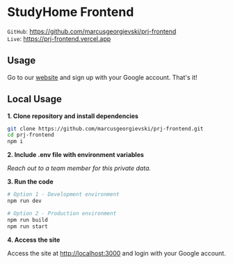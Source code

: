 # StudyHome Frontend

`GitHub`: https://github.com/marcusgeorgievski/prj-frontend \
`Live`: https://prj-frontend.vercel.app

## Usage

Go to our [website](https://prj-frontend.vercel.app) and sign up with your Google account. That's it!

## Local Usage

**1. Clone repository and install dependencies**

```bash
git clone https://github.com/marcusgeorgievski/prj-frontend.git
cd prj-frontend
npm i
```

**2. Include .env file with environment variables**

*Reach out to a team member for this private data.*

**3. Run the code**

```bash
# Option 1 - Development environment
npm run dev

# Option 2 - Production environment
npm run build
npm run start
```

**4. Access the site**

Access the site at [http://localhost:3000](http://localhost:3000) and login with your Google account.
